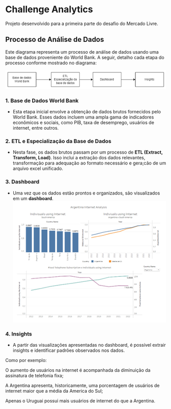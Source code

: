 # Challenge Analytics

Projeto desenvolvido para a primeira parte do desafio do Mercado Livre.

## Processo de Análise de Dados

Este diagrama representa um processo de análise de dados usando uma base de dados proveniente do World Bank. A seguir, detalho cada etapa do processo conforme mostrado no diagrama:

![diagrama_processo](imagens/processo.png)

### 1. Base de Dados World Bank
- Esta etapa inicial envolve a obtenção de dados brutos fornecidos pelo World Bank. Esses dados incluem uma ampla gama de indicadores econômicos e sociais, como PIB, taxa de desemprego, usuários de internet, entre outros.

### 2. ETL e Especialização da Base de Dados
- Nesta fase, os dados brutos passam por um processo de **ETL (Extract, Transform, Load)**. Isso inclui a extração dos dados relevantes, transformação para adequação ao formato necessário e gera;cão de um arquivo excel unificado.

### 3. Dashboard
- Uma vez que os dados estão prontos e organizados, são visualizados em um **dashboard**. 
![imagem_dash](imagens/dashboard.png)

### 4. Insights
- A partir das visualizações apresentadas no dashboard, é possível extrair insights e identificar padrões observados nos dados. 

Como por exemplo:

O aumento de usuários na internet é acompanhada da diminuição da assinatura de telefonia fixa;

A Argentina apresenta, historicamente, uma porcentagem de usuários de internet maior que a média da America do Sul;

Apenas o Uruguai possui mais usuários de internet do que a Argentina.
